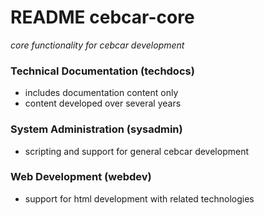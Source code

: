 # README cebcar-core

*core functionality for cebcar development*

### Technical Documentation (techdocs)
- includes documentation content only
- content developed over several years

### System Administration (sysadmin)
- scripting and support for general cebcar development

### Web Development (webdev)
- support for html development with related technologies
